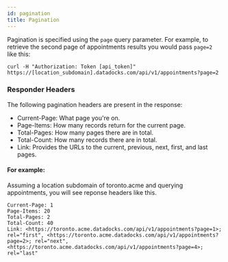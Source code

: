 ```yaml
---
id: pagination
title: Pagination
---
```


Pagination is specified using the `page` query parameter. For example, to retrieve the second page of appointments results you would pass `page=2` like this:

```
curl -H "Authorization: Token [api_token]" https://[location_subdomain].datadocks.com/api/v1/appointments?page=2
```

### Responder Headers

The following pagination headers are present in the response:

* Current-Page: What page you're on.
* Page-Items: How many records return for the current page.
* Total-Pages: How many pages there are in total.
* Total-Count: How many records there are in total.
* Link: Provides the URLs to the current, previous, next, first, and last pages.

#### For example:

Assuming a location subdomain of toronto.acme and querying appointments, you will see reponse headers like this.

```
Current-Page: 1
Page-Items: 20
Total-Pages: 2
Total-Count: 40
Link: <https://toronto.acme.datadocks.com/api/v1/appointments?page=1>; rel="first", <https://toronto.acme.datadocks.com/api/v1/appointments?page=2>; rel="next", <https://toronto.acme.datadocks.com/api/v1/appointments?page=4>; rel="last"
```
